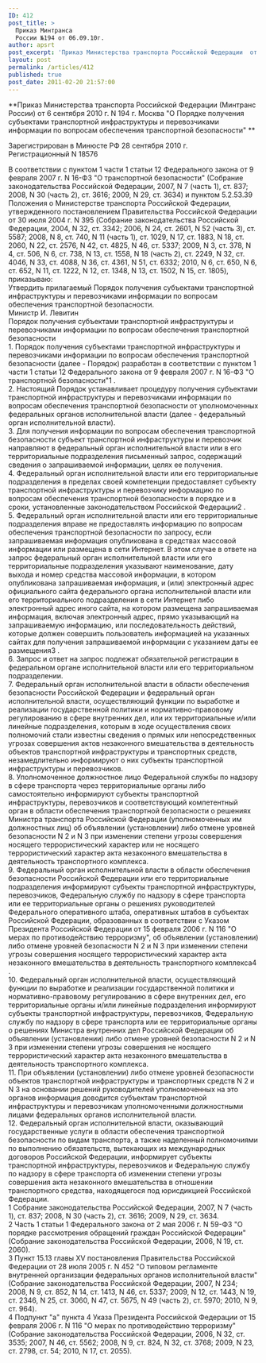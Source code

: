 ```yaml
---
ID: 412
post_title: >
  Приказ Минтранса
  России №194 от 06.09.10г.
author: apsrt
post_excerpt: 'Приказ Министерства транспорта Российской Федерации  от 6 сентября 2010 г. № 194  &quot;О Порядке получения субъектами транспортной инфраструктуры и перевозчиками информации по вопросам обеспечения транспортной безопасности&quot;'
layout: post
permalink: /articles/412
published: true
post_date: 2011-02-20 21:57:00
---
```

**Приказ Министерства транспорта Российской Федерации (Минтранс России) от 6 сентября 2010 г. N 194 г. Москва "О Порядке получения субъектами транспортной инфраструктуры и перевозчиками информации по вопросам обеспечения транспортной безопасности" **  
  
Зарегистрирован в Минюсте РФ 28 сентября 2010 г.  
Регистрационный N 18576  
  
В соответствии с пунктом 1 части 1 статьи 12 Федерального закона от 9 февраля 2007 г. N 16-ФЗ "О транспортной безопасности" (Собрание законодательства Российской Федерации, 2007, N 7 (часть 1), ст. 837; 2008, N 30 (часть 2), ст. 3616; 2009, N 29, ст. 3634) и пунктом 5.2.53.39 Положения о Министерстве транспорта Российской Федерации, утвержденного постановлением Правительства Российской Федерации от 30 июля 2004 г. N 395 (Собрание законодательства Российской Федерации, 2004, N 32, ст. 3342; 2006, N 24, ст. 2601, N 52 (часть 3), ст. 5587; 2008, N 8, ст. 740, N 11 (часть 1), ст. 1029, N 17, ст. 1883, N 18, ст. 2060, N 22, ст. 2576, N 42, ст. 4825, N 46, ст. 5337; 2009, N 3, ст. 378, N 4, ст. 506, N 6, ст. 738, N 13, ст. 1558, N 18 (часть 2), ст. 2249, N 32, ст. 4046, N 33, ст. 4088, N 36, ст. 4361, N 51, ст. 6332; 2010, N 6, ст. 650, N 6, ст. 652, N 11, ст. 1222, N 12, ст. 1348, N 13, ст. 1502, N 15, ст. 1805), приказываю:  
Утвердить прилагаемый Порядок получения субъектами транспортной инфраструктуры и перевозчиками информации по вопросам обеспечения транспортной безопасности.  
Министр И. Левитин  
Порядок получения субъектами транспортной инфраструктуры и перевозчиками информации по вопросам обеспечения транспортной безопасности  
1\. Порядок получения субъектами транспортной инфраструктуры и перевозчиками информации по вопросам обеспечения транспортной безопасности (далее - Порядок) разработан в соответствии с пунктом 1 части 1 статьи 12 Федерального закона от 9 февраля 2007 г. N 16-ФЗ "О транспортной безопасности"1 .  
2\. Настоящий Порядок устанавливает процедуру получения субъектами транспортной инфраструктуры и перевозчиками информации по вопросам обеспечения транспортной безопасности от уполномоченных федеральных органов исполнительной власти (далее - федеральный орган исполнительной власти).  
3\. Для получения информации по вопросам обеспечения транспортной безопасности субъект транспортной инфраструктуры и перевозчик направляют в федеральный орган исполнительной власти или в его территориальные подразделения письменный запрос, содержащий сведения о запрашиваемой информации, целях ее получения.  
4\. Федеральный орган исполнительной власти или его территориальные подразделения в пределах своей компетенции предоставляет субъекту транспортной инфраструктуры и перевозчику информацию по вопросам обеспечения транспортной безопасности в порядке и в сроки, установленные законодательством Российской Федерации2 .  
5\. Федеральный орган исполнительной власти или его территориальные подразделения вправе не предоставлять информацию по вопросам обеспечения транспортной безопасности по запросу, если запрашиваемая информация опубликована в средствах массовой информации или размещена в сети Интернет. В этом случае в ответе на запрос федеральный орган исполнительной власти или его территориальные подразделения указывают наименование, дату выхода и номер средства массовой информации, в котором опубликована запрашиваемая информация, и (или) электронный адрес официального сайта федерального органа исполнительной власти или его территориального подразделения в сети Интернет либо электронный адрес иного сайта, на котором размещена запрашиваемая информация, включая электронный адрес, прямо указывающий на запрашиваемую информацию, или последовательность действий, которые должен совершить пользователь информацией на указанных сайтах для получения запрашиваемой информации с указанием даты ее размещения3 .  
6\. Запрос и ответ на запрос подлежат обязательной регистрации в федеральном органе исполнительной власти или его территориальном подразделении.  
7\. Федеральный орган исполнительной власти в области обеспечения безопасности Российской Федерации и федеральный орган исполнительной власти, осуществляющий функции по выработке и реализации государственной политики и нормативно-правовому регулированию в сфере внутренних дел, или их территориальные и/или линейные подразделения, которым в ходе осуществления своих полномочий стали известны сведения о прямых или непосредственных угрозах совершения актов незаконного вмешательства в деятельность объектов транспортной инфраструктуры и транспортных средств, незамедлительно информируют о них субъекты транспортной инфраструктуры и перевозчиков.  
8\. Уполномоченное должностное лицо Федеральной службы по надзору в сфере транспорта через территориальные органы либо самостоятельно информируют субъекты транспортной инфраструктуры, перевозчиков и соответствующий компетентный орган в области обеспечения транспортной безопасности о решениях Министра транспорта Российской Федерации (уполномоченных им должностных лиц) об объявлении (установлении) либо отмене уровней безопасности N 2 и N 3 при изменении степени угрозы совершения носящего террористический характер или не носящего террористический характер акта незаконного вмешательства в деятельность транспортного комплекса.  
9\. Федеральный орган исполнительной власти в области обеспечения безопасности Российской Федерации или его территориальные подразделения информируют субъекты транспортной инфраструктуры, перевозчиков, Федеральную службу по надзору в сфере транспорта или ее территориальные органы о решениях руководителей Федерального оперативного штаба, оперативных штабов в субъектах Российской Федерации, образованных в соответствии с Указом Президента Российской Федерации от 15 февраля 2006 г. N 116 "О мерах по противодействию терроризму", об объявлении (установлении) либо отмене уровней безопасности N 2 и N 3 при изменении степени угрозы совершения носящего террористический характер акта незаконного вмешательства в деятельность транспортного комплекса4 .  
10\. Федеральный орган исполнительной власти, осуществляющий функции по выработке и реализации государственной политики и нормативно-правовому регулированию в сфере внутренних дел, его территориальные органы и/или линейные подразделения информируют субъекты транспортной инфраструктуры, перевозчиков, Федеральную службу по надзору в сфере транспорта или ее территориальные органы о решениях Министра внутренних дел Российской Федерации об объявлении (установлении) либо отмене уровней безопасности N 2 и N 3 при изменении степени угрозы совершения не носящего террористический характер акта незаконного вмешательства в деятельность транспортного комплекса.  
11\. При объявлении (установлении) либо отмене уровней безопасности объектов транспортной инфраструктуры и транспортных средств N 2 и N 3 на основании решений руководителей уполномоченных на это органов информация доводится субъектам транспортной инфраструктуры и перевозчикам уполномоченными должностными лицами федеральных органов исполнительной власти.  
12\. Федеральный орган исполнительной власти, оказывающий государственные услуги в области обеспечения транспортной безопасности по видам транспорта, а также наделенный полномочиями по выполнению обязательств, вытекающих из международных договоров Российской Федерации, информирует субъекты транспортной инфраструктуры, перевозчиков и Федеральную службу по надзору в сфере транспорта об изменении степени угрозы совершения акта незаконного вмешательства в отношении транспортного средства, находящегося под юрисдикцией Российской Федерации.  
1 Собрание законодательства Российской Федерации, 2007, N 7 (часть 1), ст. 837; 2008, N 30 (часть 2), ст. 3616; 2009, N 29, ст. 3634.  
2 Часть 1 статьи 1 Федерального закона от 2 мая 2006 г. N 59-ФЗ "О порядке рассмотрения обращений граждан Российской Федерации" (Собрание законодательства Российской Федерации, 2006, N 19, ст. 2060).  
3 Пункт 15.13 главы XV постановления Правительства Российской Федерации от 28 июля 2005 г. N 452 "О типовом регламенте внутренней организации федеральных органов исполнительной власти" (Собрание законодательства Российской Федерации, 2007, N 234; 2008, N 9, ст. 852, N 14, ст. 1413, N 46, ст. 5337; 2009, N 12, ст. 1443, N 19, ст. 2346, N 25, ст. 3060, N 47, ст. 5675, N 49 (часть 2), ст. 5970; 2010, N 9, ст. 964).  
4 Подпункт "а" пункта 4 Указа Президента Российской Федерации от 15 февраля 2006 г. N 116 "О мерах по противодействию терроризму" (Собрание законодательства Российской Федерации, 2006, N 32, ст. 3535; 2007, N 46, ст. 5562; 2008, N 9, ст. 824, N 32, ст. 3768; 2009, N 23, ст. 2798, ст. 54; 2010, N 17, ст. 2055).